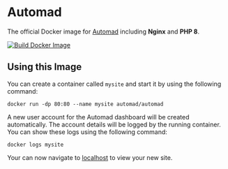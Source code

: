 # Automad

The official Docker image for [Automad](https://automad.org) including **Nginx** and **PHP 8**.

[![Build Docker Image](https://github.com/marcantondahmen/automad-docker/actions/workflows/build.yml/badge.svg?branch=master&event=schedule)](https://github.com/marcantondahmen/automad-docker/actions/workflows/build.yml)

## Using this Image

You can create a container called `mysite` and start it by using the following command:

	docker run -dp 80:80 --name mysite automad/automad

A new user account for the Automad dashboard will be created automatically. The account details will be logged by the running container. You can show these logs using the following command:

	docker logs mysite

Your can now navigate to [localhost](http://localhost) to view your new site.
